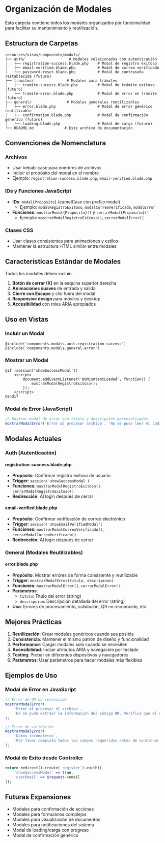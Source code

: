 # Organización de Modales

Esta carpeta contiene todos los modales organizados por funcionalidad para facilitar su mantenimiento y reutilización.

## Estructura de Carpetas

```
resources/views/components/modals/
├── auth/                    # Modales relacionados con autenticación
│   ├── registration-success.blade.php    # Modal de registro exitoso
│   ├── email-verified.blade.php          # Modal de correo verificado
│   └── password-reset.blade.php          # Modal de contraseña restablecida (futuro)
├── tramites/               # Modales para trámites
│   ├── tramite-success.blade.php         # Modal de trámite exitoso (futuro)
│   └── tramite-error.blade.php           # Modal de error en trámite (futuro)
├── general/                # Modales generales reutilizables
│   ├── error.blade.php                   # Modal de error genérico reutilizable
│   ├── confirmation.blade.php            # Modal de confirmación genérico (futuro)
│   └── loading.blade.php                 # Modal de carga (futuro)
└── README.md              # Este archivo de documentación
```

## Convenciones de Nomenclatura

### Archivos
- Usar kebab-case para nombres de archivos
- Incluir el propósito del modal en el nombre
- Ejemplo: `registration-success.blade.php`, `email-verified.blade.php`

### IDs y Funciones JavaScript
- **IDs**: `modal{Propósito}` (camelCase con prefijo modal)
  - Ejemplo: `modalRegistroExitoso`, `modalCorreoVerificado`, `modalError`
- **Funciones**: `mostrarModal{Propósito}()` y `cerrarModal{Propósito}()`
  - Ejemplo: `mostrarModalRegistroExitoso()`, `cerrarModalError()`

### Clases CSS
- Usar clases consistentes para animaciones y estilos
- Mantener la estructura HTML similar entre modales

## Características Estándar de Modales

Todos los modales deben incluir:

1. **Botón de cerrar (X)** en la esquina superior derecha
2. **Animaciones suaves** de entrada y salida
3. **Cierre con Escape** y clic fuera del modal
4. **Responsive design** para móviles y desktop
5. **Accesibilidad** con roles ARIA apropiados

## Uso en Vistas

### Incluir un Modal
```blade
@include('components.modals.auth.registration-success')
@include('components.modals.general.error')
```

### Mostrar un Modal
```blade
@if (session('showSuccessModal'))
    <script>
        document.addEventListener('DOMContentLoaded', function() {
            mostrarModalRegistroExitoso();
        });
    </script>
@endif
```

### Modal de Error (JavaScript)
```javascript
// Mostrar modal de error con título y descripción personalizados
mostrarModalError('Error al procesar archivo', 'No se pudo leer el código QR del documento.');
```

## Modales Actuales

### Auth (Autenticación)

#### registration-success.blade.php
- **Propósito**: Confirmar registro exitoso de usuario
- **Trigger**: `session('showSuccessModal')`
- **Funciones**: `mostrarModalRegistroExitoso()`, `cerrarModalRegistroExitoso()`
- **Redirección**: Al login después de cerrar

#### email-verified.blade.php
- **Propósito**: Confirmar verificación de correo electrónico
- **Trigger**: `session('showEmailVerifiedModal')`
- **Funciones**: `mostrarModalCorreoVerificado()`, `cerrarModalCorreoVerificado()`
- **Redirección**: Al login después de cerrar

### General (Modales Reutilizables)

#### error.blade.php
- **Propósito**: Mostrar errores de forma consistente y reutilizable
- **Trigger**: `mostrarModalError(titulo, descripcion)`
- **Funciones**: `mostrarModalError()`, `cerrarModalError()`
- **Parámetros**: 
  - `titulo`: Título del error (string)
  - `descripcion`: Descripción detallada del error (string)
- **Uso**: Errores de procesamiento, validación, QR no reconocido, etc.

## Mejores Prácticas

1. **Reutilización**: Crear modales genéricos cuando sea posible
2. **Consistencia**: Mantener el mismo patrón de diseño y funcionalidad
3. **Performance**: Cargar modales solo cuando se necesiten
4. **Accesibilidad**: Incluir atributos ARIA y navegación por teclado
5. **Testing**: Probar en diferentes dispositivos y navegadores
6. **Parámetros**: Usar parámetros para hacer modales más flexibles

## Ejemplos de Uso

### Modal de Error en JavaScript
```javascript
// Error de QR no reconocido
mostrarModalError(
    'Error al procesar el archivo',
    'No se pudo extraer la información del código QR. Verifica que el archivo contenga un código QR válido.'
);

// Error de validación
mostrarModalError(
    'Datos incompletos',
    'Por favor completa todos los campos requeridos antes de continuar.'
);
```

### Modal de Éxito desde Controller
```php
return redirect()->route('register')->with([
    'showSuccessModal' => true,
    'userEmail' => $request->email
]);
```

## Futuras Expansiones

- Modales para confirmación de acciones
- Modales para formularios complejos
- Modales para visualización de documentos
- Modales para notificaciones del sistema
- Modal de loading/carga con progreso
- Modal de confirmación genérico